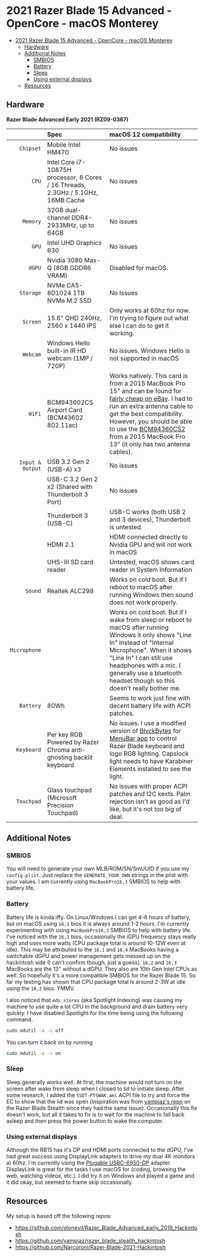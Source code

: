2021 Razer Blade 15 Advanced - OpenCore - macOS Monterey
===================

- [2021 Razer Blade 15 Advanced - OpenCore - macOS Monterey](#2021-razer-blade-15-advanced---opencore---macos-monterey)
  - [Hardware](#hardware)
  - [Additional Notes](#additional-notes)
    - [SMBIOS](#smbios)
    - [Battery](#battery)
    - [Sleep](#sleep)
    - [Using external displays](#using-external-displays)
  - [Resources](#resources)

## Hardware

**Razer Blade Advanced Early 2021 (RZ09-0367)**

| | Spec | macOS 12 compatibility |
| ---: | :--- | :--- |
| ``Chipset`` | Mobile Intel HM470 | No issues |
| ``CPU`` | Intel Core i7-10875H processor, 8 Cores / 16 Threads, 2.3GHz / 5.1GHz, 16MB Cache | No issues |
| ``Memory`` | 32GB dual-channel DDR4-2933MHz, up to 64GB | No issues |
| ``GPU`` | Intel UHD Graphics 630 | No issues |
| ``dGPU`` | Nvidia 3080 Max-Q (8GB GDDR6 VRAM) | Disabled for macOS. |
| ``Storage`` | NVMe CA5-8D1024 1TB NVMe M.2 SSD | No Issues  |
| ``Screen`` | 15.6" QHD 240Hz, 2560 x 1440 IPS |  Only works at 60hz for now. I'm trying to figure out what else I can do to get it working. |
| ``Webcam`` | Windows Hello built-in IR HD webcam (1MP / 720P) |  No issues. Windows Hello is not supported in macOS |
| ``WiFi`` | BCM943602CS Airport Card (BCM43602 802.11ac) | Works natively. This card is from a 2015 MacBook Pro 15" and can be found for [fairly cheap on eBay](https://www.ebay.com/sch/i.html?_nkw=BCM943602CS). I had to run an extra antenna cable to get the best compatibility. However, you should be able to use the [BCM94360CS2](https://www.ebay.com/sch/i.html?_nkw=BCM94360CS2) from a 2015 MacBook Pro 13" (it only has two antenna cables). |
| ``Input & Output`` | USB 3.2 Gen 2 (USB-A) x3 | No issues |
| | USB-C 3.2 Gen 2 x2 (Shared with Thunderbolt 3 Port) | No issues |
| | Thunderbolt 3 (USB-C) | USB-C works (both USB 2 and 3 devices), Thunderbolt is untested. |
| | HDMI 2.1 | HDMI connected directly to Nvidia GPU and will not work in macOS |
| | UHS-III SD card reader | Untested, macOS shows card reader in System Information |
| ``Sound`` | Realtek ALC298 | Works on cold boot. But if I reboot to macOS after running Windows then sound does not work properly. |
| ``Microphone`` | | Works on cold boot. But if I wake from sleep or reboot to macOS after running Windows it only shows "Line In" instead of "Internal Microphone". When it shows "Line In" I can still use headphones with a mic. I generally use a bluetooth headset though so this doesn't really bother me. |
| ``Battery`` | 80Wh | Seems to work just fine with decent battery life with ACPI patches. |
| ``Keyboard`` | Per key RGB Powered by Razer Chroma anti-ghosting backlit keyboard | No issues. I use a modified version of [BlvckBytes](https://github.com/BlvckBytes) for [MenuBar app](https://github.com/BlvckBytes/RazerControl/releases) to control Razer Blade keyboard and logo RGB lighting. Capslock light needs to have Karabiner Elements installed to see the light. |
| ``Touchpad`` | Glass touchpad (Microsoft Precision Touchpad) | No issues with proper ACPI patches and I2C kexts. Palm rejection isn't as good as I'd like, but it's not too big of deal. |

## Additional Notes

### SMBIOS

You will need to generate your own MLB/ROM/SN/SmUUID if you use my `config.plist`. Just replace the `GENERATE_YOUR_OWN` strings in the plist with your values. I am currently using `MacBookPro16,3` SMBIOS to help with battery life.

### Battery
Battery life is kinda iffy. On Linux/Windows I can get 4-6 hours of battery, but on macOS using `16,1` bios it is always around 1-2 hours. I'm currently experimenting with using `MacBookPro16,3` SMBIOS to help with battery life. I've noticed with the `16,1` bios, occasionally the iGPU frequency stays really high and uses more watts (CPU package total is around 10-12W even at idle). This may be attributed to the `16,1` and `16,4` MacBooks having a switchable dGPU and power management gets messed up on the hackintosh side (I can't confirm though, just a guess). `16,2` and `16,3` MacBooks are the 13" without a dGPU. They also are 10th Gen Intel CPUs as well. So hopefully it's a more compatible SMBIOS for the Razer Blade 15. So far my testing has shown that CPU package total is around 2-3W at idle using the `16,3` bios. YMMV.

I also noticed that `mds_stores` (aka Spotlight Indexing) was causing my machine to use quite a lot CPU in the background and drain battery very quickly. I have disabled Spotlight for the time being using the following command.

```bash
sudo mdutil -a -i off
```

You can turn it back on by running
```bash
sudo mdutil -a -i on
```

### Sleep

Sleep generally works well. At first, the machine would not turn on the screen after wake from sleep when I closed to lid to initiate sleep. After some research, I added the `SSDT-PTSWAK.aml` ACPI file to try and force the EC to show that the lid was open (inspiration was from [vampjaz's repo](https://github.com/vampjaz/razer_blade_stealth_hackintosh) on the Razer Blade Stealth since they had the same issue). Occasionally this fix doesn't work, but all it takes to fix is to wait for the machine to fall back asleep and then press the power button to wake the computer.

### Using external displays
Although the RB15 has it's DP and HDMI ports connected to the dGPU, I've had great success using DisplayLink adapters to drive my dual 4K monitors at 60hz. I'm currently using the [Plugable USBC-6950-DP](https://plugable.com/products/usbc-6950-dp/) adapter. DisplayLink is great for the tasks I use macOS for (coding, browsing the web, watching videos, etc.). I did try it on Windows and played a game and it did okay, but seemed to frame skip occasionally.


## Resources
My setup is based off the following repos:
* https://github.com/stonevil/Razer_Blade_Advanced_early_2019_Hackintosh
* https://github.com/vampjaz/razer_blade_stealth_hackintosh
* https://github.com/Narcoroni/Razer-Blade-2021-Hackintosh


